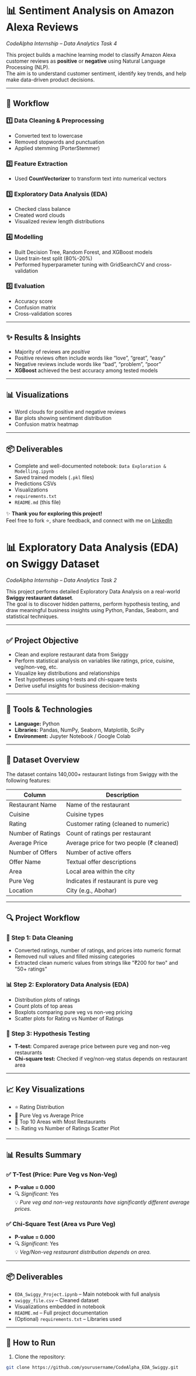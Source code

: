 # 📊 Sentiment Analysis on Amazon Alexa Reviews
*CodeAlpha Internship – Data Analytics Task 4*

This project builds a machine learning model to classify Amazon Alexa customer reviews as **positive** or **negative** using Natural Language Processing (NLP).  
The aim is to understand customer sentiment, identify key trends, and help make data-driven product decisions.

---

## 🧪 **Workflow**

### 1️⃣ Data Cleaning & Preprocessing
- Converted text to lowercase
- Removed stopwords and punctuation
- Applied stemming (PorterStemmer)

### 2️⃣ Feature Extraction
- Used **CountVectorizer** to transform text into numerical vectors

### 3️⃣ Exploratory Data Analysis (EDA)
- Checked class balance
- Created word clouds
- Visualized review length distributions

### 4️⃣ Modelling
- Built Decision Tree, Random Forest, and XGBoost models
- Used train-test split (80%-20%)
- Performed hyperparameter tuning with GridSearchCV and cross-validation

### 5️⃣ Evaluation
- Accuracy score
- Confusion matrix
- Cross-validation scores

---

## ✨ **Results & Insights**
- Majority of reviews are *positive*
- Positive reviews often include words like “love”, “great”, “easy”
- Negative reviews include words like “bad”, “problem”, “poor”
- **XGBoost** achieved the best accuracy among tested models

---

## 📊 **Visualizations**
- Word clouds for positive and negative reviews
- Bar plots showing sentiment distribution
- Confusion matrix heatmap

---

## 📦 **Deliverables**
- Complete and well-documented notebook: `Data Exploration & Modelling.ipynb`
- Saved trained models (`.pkl` files)
- Predictions CSVs
- Visualizations
- `requirements.txt`
- `README.md` (this file)

✨ **Thank you for exploring this project!**  
Feel free to fork ⭐, share feedback, and connect with me on [LinkedIn](https://www.linkedin.com/in/vaishnavi-chakraborty-85b949292)


# 📊 Exploratory Data Analysis (EDA) on Swiggy Dataset  
*CodeAlpha Internship – Data Analytics Task 2*

This project performs detailed Exploratory Data Analysis on a real-world **Swiggy restaurant dataset**.  
The goal is to discover hidden patterns, perform hypothesis testing, and draw meaningful business insights using Python, Pandas, Seaborn, and statistical techniques.

---

## ✅ Project Objective
- Clean and explore restaurant data from Swiggy
- Perform statistical analysis on variables like ratings, price, cuisine, veg/non-veg, etc.
- Visualize key distributions and relationships
- Test hypotheses using t-tests and chi-square tests
- Derive useful insights for business decision-making

---

## 🧰 Tools & Technologies
- **Language:** Python  
- **Libraries:** Pandas, NumPy, Seaborn, Matplotlib, SciPy  
- **Environment:** Jupyter Notebook / Google Colab

---

## 📂 Dataset Overview
The dataset contains 140,000+ restaurant listings from Swiggy with the following features:

| Column             | Description                                |
|--------------------|--------------------------------------------|
| Restaurant Name    | Name of the restaurant                     |
| Cuisine            | Cuisine types                              |
| Rating             | Customer rating (cleaned to numeric)       |
| Number of Ratings  | Count of ratings per restaurant            |
| Average Price      | Average price for two people (₹ cleaned)   |
| Number of Offers   | Number of active offers                    |
| Offer Name         | Textual offer descriptions                 |
| Area               | Local area within the city                 |
| Pure Veg           | Indicates if restaurant is pure veg        |
| Location           | City (e.g., Abohar)                        |

---

## 🔍 Project Workflow

### 🧹 Step 1: Data Cleaning
- Converted ratings, number of ratings, and prices into numeric format
- Removed null values and filled missing categories
- Extracted clean numeric values from strings like "₹200 for two" and "50+ ratings"

### 📊 Step 2: Exploratory Data Analysis (EDA)
- Distribution plots of ratings
- Count plots of top areas
- Boxplots comparing pure veg vs non-veg pricing
- Scatter plots for Rating vs Number of Ratings

### 🧪 Step 3: Hypothesis Testing
- **T-test:** Compared average price between pure veg and non-veg restaurants
- **Chi-square test:** Checked if veg/non-veg status depends on restaurant area

---

## 📈 Key Visualizations
- ⭐ Rating Distribution  
- 🥗 Pure Veg vs Average Price  
- 📍 Top 10 Areas with Most Restaurants  
- 📉 Rating vs Number of Ratings Scatter Plot  

---

## 📊 Results Summary

### ✅ T-Test (Price: Pure Veg vs Non-Veg)
- **P-value = 0.000**
- 🔍 *Significant*: Yes  
💡 *Pure veg and non-veg restaurants have significantly different average prices.*

### ✅ Chi-Square Test (Area vs Pure Veg)
- **P-value = 0.000**
- 🔍 *Significant*: Yes  
💡 *Veg/Non-veg restaurant distribution depends on area.*

---

## 📦 Deliverables
- `EDA_Swiggy_Project.ipynb` – Main notebook with full analysis  
- `swiggy_file.csv` – Cleaned dataset  
- Visualizations embedded in notebook  
- `README.md` – Full project documentation  
- (Optional) `requirements.txt` – Libraries used

---

## 🚀 How to Run

1. Clone the repository:
```bash
git clone https://github.com/yourusername/CodeAlpha_EDA_Swiggy.git

